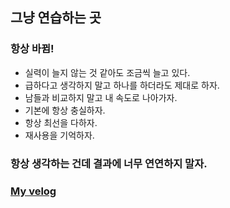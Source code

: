 ## 그냥 연습하는 곳

### 항상 바뀜!

- 실력이 늘지 않는 것 같아도 조금씩 늘고 있다.
- 급하다고 생각하지 말고 하나를 하더라도 제대로 하자.
- 남들과 비교하지 말고 내 속도로 나아가자.
- 기본에 항상 충실하자.
- 항상 최선을 다하자.
- 재사용을 기억하자.


### 항상 생각하는 건데 결과에 너무 연연하지 말자.

### [My velog](https://velog.io/@dudtjr913)
